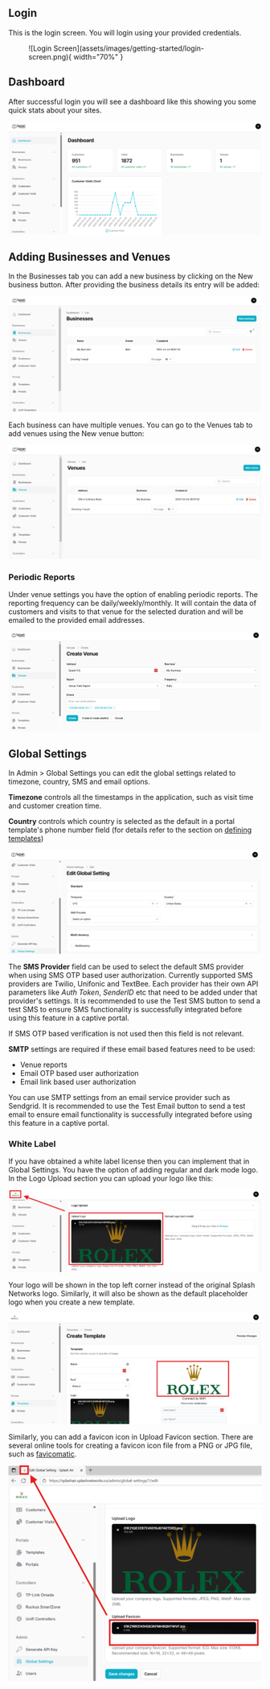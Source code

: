 ## Login

This is the login screen. You will login using your provided credentials.

<figure markdown="span">
  ![Login Screen](assets/images/getting-started/login-screen.png){ width="70%" }
</figure>

## Dashboard

After successful login you will see a dashboard like this showing you some quick stats about your sites.

![Dashboard](assets/images/getting-started/dashboard.png)

## Adding Businesses and Venues

In the Businesses tab you can add a new business by clicking on the New business button. After providing the business details its entry will be added:

![Business](assets/images/getting-started/businesses.png)

Each business can have multiple venues. You can go to the Venues tab to add venues using the New venue button:

![Venues](assets/images/getting-started/venues.png)

### Periodic Reports

Under venue settings you have the option of enabling periodic reports. The reporting frequency can be daily/weekly/monthly. It will contain the data of customers and visits to that venue for the selected duration and will be emailed to the provided email addresses.

![Venue Reports](assets/images/getting-started/reports.png)

## Global Settings

In Admin > Global Settings you can edit the global settings related to timezone, country, SMS and email options.

**Timezone** controls all the timestamps in the application, such as visit time and customer creation time.

**Country** controls which country is selected as the default in a portal template's phone number field (for details refer to the section on [defining templates](defining-templates.md))

![Global Settings](assets/images/getting-started/global-settings.png)

The **SMS Provider** field can be used to select the default SMS provider when using SMS OTP based user authorization. Currently supported SMS providers are Twilio, Unifonic and TextBee. Each provider has their own API parameters like _Auth Token_, _SenderID_ etc that need to be added under that provider's settings. It is recommended to use the Test SMS button to send a test SMS to ensure SMS functionality is successfully integrated before using this feature in a captive portal.

If SMS OTP based verification is not used then this field is not relevant.

**SMTP** settings are required if these email based features need to be used:

 - Venue reports
 - Email OTP based user authorization
 - Email link based user authorization

You can use SMTP settings from an email service provider such as Sendgrid. It is recommended to use the Test Email button to send a test email to ensure email functionality is successfully integrated before using this feature in a captive portal.

### White Label

If you have obtained a white label license then you can implement that in Global Settings. You have the option of adding regular and dark mode logo. In the Logo Upload section you can upload your logo like this:

![Logo Upload](assets/images/getting-started/logo-upload.png)

Your logo will be shown in the top left corner instead of the original Splash Networks logo. Similarly, it will also be shown as the default placeholder logo when you create a new template.

![Logo Upload](assets/images/getting-started/template-logo.png)

Similarly, you can add a favicon icon in Upload Favicon section. There are several online tools for creating a favicon icon file from a PNG or JPG file, such as [favicomatic](https://favicomatic.com/).

![Logo Upload](assets/images/getting-started/favicon.png)

